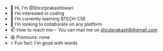 - 👋 Hi, I’m @Shrutprakashtiwari
- 👀 I’m interested in coding
- 🌱 I’m currently learning BTECH CSE
- 💞️ I’m looking to collaborate on any platform
- 📫 How to reach me-- You can mail me on shrutprakash8@gmail.com
- 😄 Pronouns: none
- ⚡ Fun fact: I'm good with words

<!---
Shrutprakashtiwari/Shrutprakashtiwari is a ✨ special ✨ repository because its `README.md` (this file) appears on your GitHub profile.
You can click the Preview link to take a look at your changes.
--->

